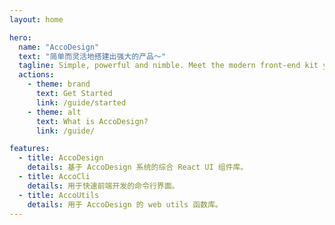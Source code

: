 ```yaml
---
layout: home

hero:
  name: "AccoDesign"
  text: "简单而灵活地搭建出强大的产品～"
  tagline: Simple, powerful and nimble. Meet the modern front-end kit you've always wanted.
  actions:
    - theme: brand
      text: Get Started
      link: /guide/started
    - theme: alt
      text: What is AccoDesign?
      link: /guide/

features:
  - title: AccoDesign
    details: 基于 AccoDesign 系统的综合 React UI 组件库。
  - title: AccoCli
    details: 用于快速前端开发的命令行界面。
  - title: AccoUtils
    details: 用于 AccoDesign 的 web utils 函数库。
---
```


